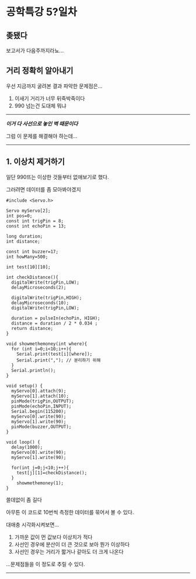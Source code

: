# 공학특강 5?일차

## 좆됐다
보고서가 다음주까지라뇨...

## 거리 정확히 알아내기

우선 지금까지 굴려본 결과 파악한 문제점은...

1. 이새기 거리가 너무 뒤죽박죽이다
2. 990 넘는건 도대체 뭐냐

---

***이거 다 사선으로 놓인 벽 때문이다***

그럼 이 문제를 해결해야 하는데...

---

## 1. 이상치 제거하기

일단 990뜨는 이상한 것들부터 없애보기로 했다.

그러려면 데이터를 좀 모아봐야겠지

```
#include <Servo.h>

Servo myServo[2];
int pos=0;
const int trigPin = 8;
const int echoPin = 13;

long duration;
int distance;

const int buzzer=17;
int howMany=500;

int test[10][10];

int checkDistance(){
  digitalWrite(trigPin,LOW);
  delayMicroseconds(2);

  digitalWrite(trigPin,HIGH);
  delayMicroseconds(10);
  digitalWrite(trigPin,LOW);

  duration = pulseIn(echoPin, HIGH);
  distance = duration / 2 * 0.034 ;
  return distance;
}

void showmethemoney(int where){
  for (int i=0;i<10;i++){
    Serial.print(test[i][where]);
    Serial.print(","); // 분리하기 위해
  }
  Serial.println();
}

void setup() {
  myServo[0].attach(9);
  myServo[1].attach(10);
  pinMode(trigPin,OUTPUT);
  pinMode(echoPin,INPUT);
  Serial.begin(115200);
  myServo[0].write(90);
  myServo[1].write(90);
  pinMode(buzzer,OUTPUT);
}

void loop() {
  delay(1000);
  myServo[0].write(90);
  myServo[1].write(90);

  for(int j=0;j<10;j++){
    test[j][1]=checkDistance();
  }
    showmethemoney(1);
}
```
쓸데없이 좀 길다

아무튼 이 코드로 10번씩 측정한 데이터를 묶어서 볼 수 있다.

대애충 시각화시켜보면...


1. 가까운 값이 먼 값보다 이상치가 적다
2. 사선인 경우에 분산이 더 큰 것으로 보아 뭔가 이상하다
3. 사선인 경우는 거리가 짧거나 같아도 더 크게 나온다

...문제점들을 이 정도로 추릴 수 있다.

---








